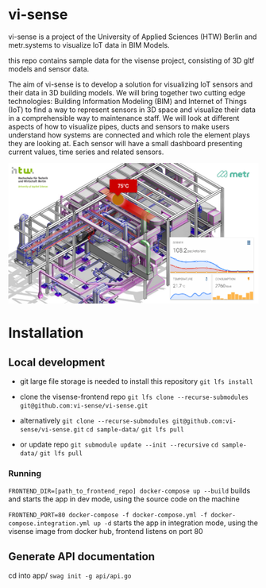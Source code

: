# vi-sense

vi-sense is a project of the University of Applied Sciences (HTW) Berlin and metr.systems to visualize IoT data in BIM Models.

this repo contains sample data for the visense project, consisting of 3D gltf models and sensor data.

The aim of vi-sense is to develop a solution for visualizing IoT sensors and their data in 3D building models. We will bring together two cutting edge technologies: Building Information Modeling (BIM) and Internet of Things (IoT) to find a way to represent sensors in 3D space and visualize their data in a comprehensible way to maintenance staff. We will look at different aspects of how to visualize pipes, ducts and sensors to make users understand how systems are connected and which role the element plays they are looking at. Each sensor will have a small dashboard presenting current values, time series and related sensors.

![](https://github.com/vi-sense/sample-data/blob/master/image.png)

# Installation

## Local development

- git large file storage is needed to install this repository
```git lfs install```

- clone the visense-frontend repo
```git lfs clone --recurse-submodules git@github.com:vi-sense/vi-sense.git```

- alternatively
```git clone --recurse-submodules git@github.com:vi-sense/vi-sense.git```
```cd sample-data/```
```git lfs pull```

- or update repo
```git submodule update --init --recursive```
```cd sample-data/```
```git lfs pull```

### Running
```FRONTEND_DIR=[path_to_frontend_repo] docker-compose up --build```
builds and starts the app in dev mode, using the source code on the machine

```FRONTEND_PORT=80 docker-compose -f docker-compose.yml -f docker-compose.integration.yml up -d```
starts the app in integration mode, using the visense image from docker hub, frontend listens on port 80

## Generate API documentation

cd into app/
```swag init -g api/api.go```
